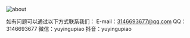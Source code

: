 
![about](https://user-images.githubusercontent.com/59381027/183286715-ccec3800-48a2-4307-85b9-3b0026483671.jpg)

如有问题可以通过以下方式联系我们：
E-mail：3146693677@qq.com
QQ：3146693677
微信：yuyingupiao
抖音：yuyingupiao
